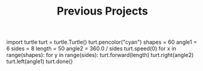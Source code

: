 <!DOCTYPE html>
<html>
    
<body>
    <header>
        <h1>Previous Projects</h1>
    </header>
    <main>
        import turtle
        turt = turtle.Turtle()
        turt.pencolor("cyan")
        shapes = 60
        angle1 = 6
        sides = 8
        length = 50
        angle2 = 360.0 / sides
        turt.speed(0)
        for x in range(shapes):
            for y in range(sides):
                turt.forward(length)
                turt.right(angle2)
            turt.left(angle1)
        turt.done()
    </main>
</body>
</html>